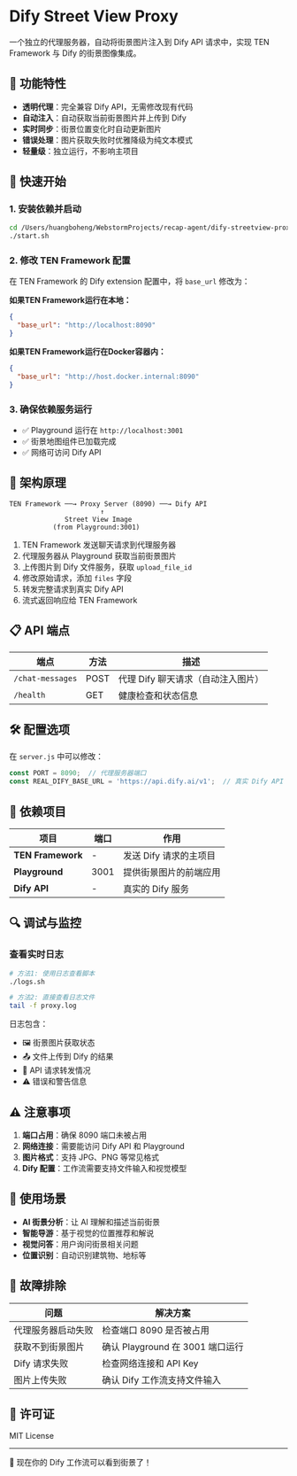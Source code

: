 # Dify Street View Proxy

一个独立的代理服务器，自动将街景图片注入到 Dify API 请求中，实现 TEN Framework 与 Dify 的街景图像集成。

## 🎯 功能特性

- **透明代理**：完全兼容 Dify API，无需修改现有代码
- **自动注入**：自动获取当前街景图片并上传到 Dify
- **实时同步**：街景位置变化时自动更新图片
- **错误处理**：图片获取失败时优雅降级为纯文本模式
- **轻量级**：独立运行，不影响主项目

## 🚀 快速开始

### 1. 安装依赖并启动
```bash
cd /Users/huangboheng/WebstormProjects/recap-agent/dify-streetview-proxy
./start.sh
```

### 2. 修改 TEN Framework 配置
在 TEN Framework 的 Dify extension 配置中，将 `base_url` 修改为：

**如果TEN Framework运行在本地：**
```json
{
  "base_url": "http://localhost:8090"
}
```

**如果TEN Framework运行在Docker容器内：**
```json
{
  "base_url": "http://host.docker.internal:8090"
}
```

### 3. 确保依赖服务运行
- ✅ Playground 运行在 `http://localhost:3001`
- ✅ 街景地图组件已加载完成
- ✅ 网络可访问 Dify API

## 🔧 架构原理

```
TEN Framework ──→ Proxy Server (8090) ──→ Dify API
                       ↑
              Street View Image
           (from Playground:3001)
```

1. TEN Framework 发送聊天请求到代理服务器
2. 代理服务器从 Playground 获取当前街景图片
3. 上传图片到 Dify 文件服务，获取 `upload_file_id`
4. 修改原始请求，添加 `files` 字段
5. 转发完整请求到真实 Dify API
6. 流式返回响应给 TEN Framework

## 📋 API 端点

| 端点 | 方法 | 描述 |
|------|------|------|
| `/chat-messages` | POST | 代理 Dify 聊天请求（自动注入图片） |
| `/health` | GET | 健康检查和状态信息 |

## 🛠️ 配置选项

在 `server.js` 中可以修改：

```javascript
const PORT = 8090;  // 代理服务器端口
const REAL_DIFY_BASE_URL = 'https://api.dify.ai/v1';  // 真实 Dify API 地址
```

## 📝 依赖项目

| 项目 | 端口 | 作用 |
|------|------|------|
| **TEN Framework** | - | 发送 Dify 请求的主项目 |
| **Playground** | 3001 | 提供街景图片的前端应用 |
| **Dify API** | - | 真实的 Dify 服务 |

## 🔍 调试与监控

### 查看实时日志
```bash
# 方法1: 使用日志查看脚本
./logs.sh

# 方法2: 直接查看日志文件
tail -f proxy.log
```

日志包含：
- 🖼️ 街景图片获取状态
- 📤 文件上传到 Dify 的结果  
- 🔄 API 请求转发情况
- ⚠️ 错误和警告信息

## ⚠️ 注意事项

1. **端口占用**：确保 8090 端口未被占用
2. **网络连接**：需要能访问 Dify API 和 Playground
3. **图片格式**：支持 JPG、PNG 等常见格式
4. **Dify 配置**：工作流需要支持文件输入和视觉模型

## 🎯 使用场景

- **AI 街景分析**：让 AI 理解和描述当前街景
- **智能导游**：基于视觉的位置推荐和解说
- **视觉问答**：用户询问街景相关问题
- **位置识别**：自动识别建筑物、地标等

## 🚨 故障排除

| 问题 | 解决方案 |
|------|----------|
| 代理服务器启动失败 | 检查端口 8090 是否被占用 |
| 获取不到街景图片 | 确认 Playground 在 3001 端口运行 |
| Dify 请求失败 | 检查网络连接和 API Key |
| 图片上传失败 | 确认 Dify 工作流支持文件输入 |

## 📄 许可证

MIT License

---

🎉 现在你的 Dify 工作流可以看到街景了！